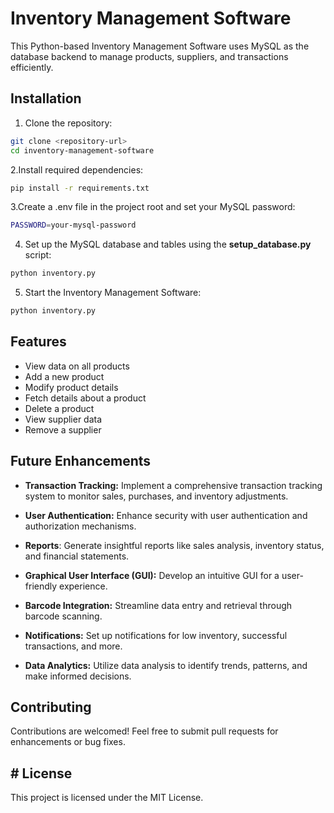 # Inventory Management Software
This Python-based Inventory Management Software uses MySQL as the database backend to manage products, suppliers, and transactions efficiently.

## Installation
1. Clone the repository:
```bash
git clone <repository-url>
cd inventory-management-software
```
2.Install required dependencies:

```bash 
pip install -r requirements.txt
```

3.Create a .env file in the project root and set your MySQL password:

```bash
PASSWORD=your-mysql-password
```

4. Set up the MySQL database and tables using the **setup_database.py** script:

```bash
python inventory.py
```

5. Start the Inventory Management Software:

```bash
python inventory.py

```
##  Features
- View data on all products
- Add a new product
- Modify product details
- Fetch details about a product
- Delete a product
- View supplier data
- Remove a supplier

## Future Enhancements
- **Transaction Tracking:** Implement a comprehensive transaction tracking system to monitor sales, purchases, and inventory adjustments.

- **User Authentication:** Enhance security with user authentication and authorization mechanisms.

- **Reports**: Generate insightful reports like sales analysis, inventory status, and financial statements.

- **Graphical User Interface (GUI):** Develop an intuitive GUI for a user-friendly experience.

- **Barcode Integration:** Streamline data entry and retrieval through barcode scanning.

- **Notifications:** Set up notifications for low inventory, successful transactions, and more.

- **Data Analytics:** Utilize data analysis to identify trends, patterns, and make informed decisions.

## Contributing
Contributions are welcomed! Feel free to submit pull requests for enhancements or bug fixes.

## # License
This project is licensed under the MIT License.
